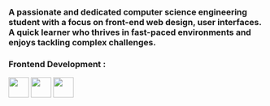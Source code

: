 <h3><b>A passionate and dedicated computer science engineering student with a focus on front-end web design, user interfaces. A quick learner who thrives in fast-paced environments and enjoys tackling complex challenges.</b></h3>

### Frontend Development :
<img height="40" src = "https://img.icons8.com/?size=512&id=20909&format=png"><img>
<img height="40" src = "https://img.icons8.com/?size=512&id=21278&format=png">
<img height="40" src = "https://img.icons8.com/?size=512&id=PXTY4q2Sq2lG&format=png">
